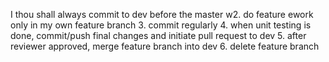 I thou shall always commit to dev before the master
w2. do feature ework only in my own feature branch
3. commit regularly
4. when unit testing is done, commit/push final changes and initiate pull request to dev
5. after reviewer approved, merge feature branch into dev
6. delete feature branch
